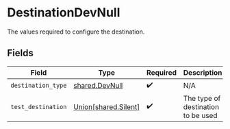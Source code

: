 # DestinationDevNull

The values required to configure the destination.


## Fields

| Field                                                          | Type                                                           | Required                                                       | Description                                                    |
| -------------------------------------------------------------- | -------------------------------------------------------------- | -------------------------------------------------------------- | -------------------------------------------------------------- |
| `destination_type`                                             | [shared.DevNull](../../models/shared/devnull.md)               | :heavy_check_mark:                                             | N/A                                                            |
| `test_destination`                                             | [Union[shared.Silent]](../../models/shared/testdestination.md) | :heavy_check_mark:                                             | The type of destination to be used                             |